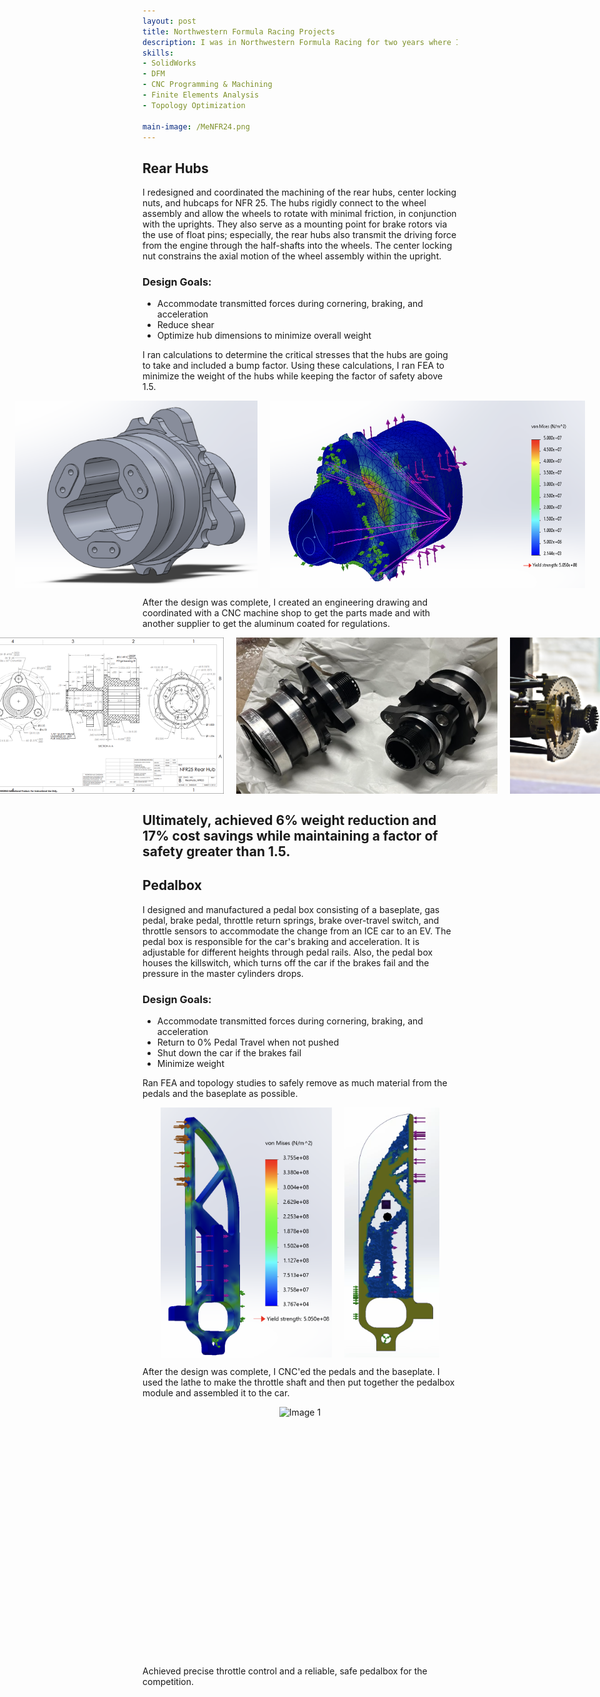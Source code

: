 ```yaml
---
layout: post
title: Northwestern Formula Racing Projects
description: I was in Northwestern Formula Racing for two years where I worked in the chassis and suspension teams. My main responsibilities were the rear hubs and the pedalbox.
skills: 
- SolidWorks
- DFM
- CNC Programming & Machining
- Finite Elements Analysis
- Topology Optimization

main-image: /MeNFR24.png
---
```

## Rear Hubs
I redesigned and coordinated the machining of the rear hubs, center locking nuts, and hubcaps for NFR 25. The hubs rigidly connect to the wheel assembly and allow the wheels to rotate with minimal friction, in conjunction with the uprights. They also serve as a mounting point for brake rotors via the use of float pins; especially, the rear hubs also transmit the driving force from the engine through the half-shafts into the wheels. The center locking nut constrains the axial motion of the wheel assembly within the upright.

### Design Goals:
* Accommodate transmitted forces during cornering, braking, and acceleration
* Reduce shear
* Optimize hub dimensions to minimize overall weight

I ran calculations to determine the critical stresses that the hubs are going to take and included a bump factor. Using these calculations, I ran FEA to minimize the weight of the hubs while keeping the factor of safety above 1.5.

<div style="display: flex; gap: 20px; justify-content: center;">
  <img src="./HUBS.png" alt="Image 1" style="width: auto; height: 300px;">
  <img src="./hubfea1.png" alt="Image 2" style="width: auto; height: 300px;">
</div>

After the design was complete, I created an engineering drawing and coordinated with a CNC machine shop to get the parts made and with another supplier to get the aluminum coated for regulations.

<div style="display: flex; gap: 20px; justify-content: center;">
  <img src="./HubsDrawing.png" alt="Image 1" style="width: auto; height: 250px;">
  <img src="./newhubs.png" alt="Image 2" style="width: auto; height: 250px;">
  <img src="./BrakeRotor4.jpg" alt="Image 2" style="width: auto; height: 250px;">
</div>

Ultimately, achieved 6% weight reduction and 17% cost savings while maintaining a factor of safety greater than 1.5.
---
## Pedalbox
I designed and manufactured a pedal box consisting of a baseplate, gas pedal, brake pedal, throttle return springs, brake over-travel switch, and throttle sensors to accommodate the change from an ICE car to an EV. The pedal box is responsible for the car's braking and acceleration. It is adjustable for different heights through pedal rails. Also, the pedal box houses the killswitch, which turns off the car if the brakes fail and the pressure in the master cylinders drops.

### Design Goals:
* Accommodate transmitted forces during cornering, braking, and acceleration
* Return to 0% Pedal Travel when not pushed
* Shut down the car if the brakes fail
* Minimize weight

Ran FEA and topology studies to safely remove as much material from the pedals and the baseplate as possible.

<div style="display: flex; gap: 20px; justify-content: center;">
  <img src="./pedalfea.png" alt="Image 1" style="width: auto; height: 400px;">
  <img src="./image.png" alt="Image 2" style="width: auto; height: 400px;">
</div> 

After the design was complete, I CNC'ed the pedals and the baseplate. I used the lathe to make the throttle shaft and then put together the pedalbox module and assembled it to the car.

<div style="display: flex; gap: 20px; justify-content: center;">
  <img src="./Pedalbox.png" alt="Image 1" style="width: auto; height: 400px;">
</div>

Achieved precise throttle control and a reliable, safe pedalbox for the competition.

